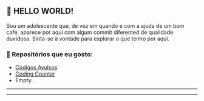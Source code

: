 ## 👋 HELLO WORLD!
Sou um adolescente que, de vez em quando e com a ajuda de um bom café, aparece por aqui com algum commit diferented de qualidade duvidosa. Sinta-se à vontade para explorar o que tenho por aqui.

### 📂 Repositórios que eu gosto:
- [Códigos Avulsos](https://github.com/Isaac4lves/CodigosAvulsos)
- [Coding Counter](https://github.com/Isaac4lves/TempoCodando)
- Empty...

---
---

